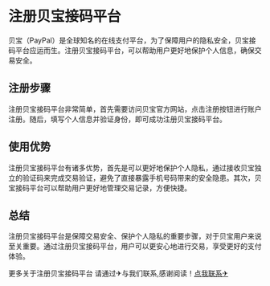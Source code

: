 # 注册贝宝接码平台

贝宝（PayPal）是全球知名的在线支付平台，为了保障用户的隐私安全，贝宝接码平台应运而生。注册贝宝接码平台，可以帮助用户更好地保护个人信息，确保交易安全。

## 注册步骤

注册贝宝接码平台非常简单，首先需要访问贝宝官方网站，点击注册按钮进行账户注册。随后，填写个人信息并验证身份，即可成功注册贝宝接码平台。

## 使用优势

注册贝宝接码平台有诸多优势，首先是可以更好地保护个人隐私，通过接收贝宝独立的验证码来完成交易验证，避免了直接暴露手机号码带来的安全隐患。其次，贝宝接码平台可以帮助用户更好地管理交易记录，方便快捷。

## 总结

注册贝宝接码平台是保障交易安全、保护个人隐私的重要步骤，对于贝宝用户来说至关重要。通过注册贝宝接码平台，用户可以更安心地进行交易，享受更好的支付体验。

更多关于注册贝宝接码平台 请通过✈与我们联系,感谢阅读！[点我联系✈](https://vip.G208.com)